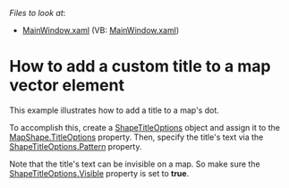 <!-- default file list -->
*Files to look at*:

* [MainWindow.xaml](./CS/DXMap_UseTitleOptions/MainWindow.xaml) (VB: [MainWindow.xaml](./VB/DXMap_UseTitleOptions/MainWindow.xaml))
<!-- default file list end -->
# How to add a custom title to a map vector element

This example illustrates how to add a title to a map's dot.  

To accomplish this, create a [ShapeTitleOptions](https://docs.devexpress.com/WPF/DevExpress.Xpf.Map.ShapeTitleOptions?p=netframework) object and  assign it to the [MapShape.TitleOptions](https://docs.devexpress.com/WPF/DevExpress.Xpf.Map.MapShapeBase.TitleOptions?p=netframework) property. Then, specify the title's text via the [ShapeTitleOptions.Pattern](https://docs.devexpress.com/WPF/DevExpress.Xpf.Map.ShapeTitleOptions.Pattern?p=netframework) property. 

Note that the title's text can be invisible on a map. So make sure the [ShapeTitleOptions.Visible](https://docs.devexpress.com/WPF/DevExpress.Xpf.Map.ShapeTitleOptions.Visible?p=netframework) property is set to **true**.


